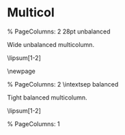 # Multicol

% PageColumns: 2 28pt unbalanced

Wide unbalanced multicolumn.

\lipsum[1-2]

\newpage

% PageColumns: 2 \intextsep balanced

Tight balanced multicolumn.

\lipsum[1-2]

% PageColumns: 1
